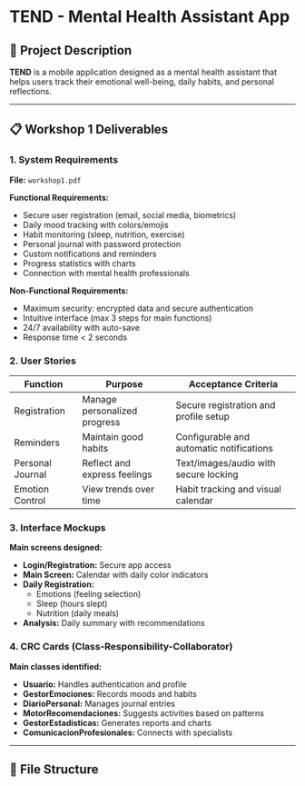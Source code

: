 # TEND - Mental Health Assistant App

## 📱 Project Description
**TEND** is a mobile application designed as a mental health assistant that helps users track their emotional well-being, daily habits, and personal reflections.

---

## 📋 Workshop 1 Deliverables

### 1. System Requirements
**File:** `workshop1.pdf`

**Functional Requirements:**
- Secure user registration (email, social media, biometrics)
- Daily mood tracking with colors/emojis
- Habit monitoring (sleep, nutrition, exercise)
- Personal journal with password protection
- Custom notifications and reminders
- Progress statistics with charts
- Connection with mental health professionals

**Non-Functional Requirements:**
- Maximum security: encrypted data and secure authentication
- Intuitive interface (max 3 steps for main functions)
- 24/7 availability with auto-save
- Response time < 2 seconds

### 2. User Stories

| Function | Purpose | Acceptance Criteria |
|----------|---------|---------------------|
| Registration | Manage personalized progress | Secure registration and profile setup |
| Reminders | Maintain good habits | Configurable and automatic notifications |
| Personal Journal | Reflect and express feelings | Text/images/audio with secure locking |
| Emotion Control | View trends over time | Habit tracking and visual calendar |

### 3. Interface Mockups

**Main screens designed:**
- **Login/Registration:** Secure app access
- **Main Screen:** Calendar with daily color indicators
- **Daily Registration:**
  - Emotions (feeling selection)
  - Sleep (hours slept)
  - Nutrition (daily meals)
- **Analysis:** Daily summary with recommendations

### 4. CRC Cards (Class-Responsibility-Collaborator)

**Main classes identified:**
- **Usuario:** Handles authentication and profile
- **GestorEmociones:** Records moods and habits
- **DiarioPersonal:** Manages journal entries
- **MotorRecomendaciones:** Suggests activities based on patterns
- **GestorEstadísticas:** Generates reports and charts
- **ComunicacionProfesionales:** Connects with specialists

---

## 📁 File Structure
